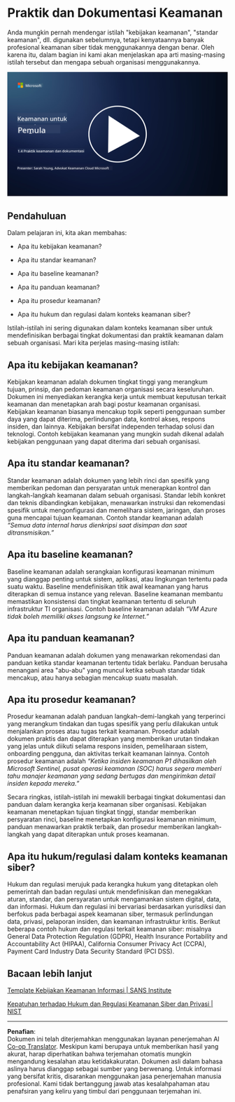 <!--
CO_OP_TRANSLATOR_METADATA:
{
  "original_hash": "d33500902124e52870935bdce4546fcc",
  "translation_date": "2025-09-03T21:00:57+00:00",
  "source_file": "1.4 Security practices and documentation.md",
  "language_code": "id"
}
-->
# Praktik dan Dokumentasi Keamanan

Anda mungkin pernah mendengar istilah "kebijakan keamanan", "standar keamanan", dll. digunakan sebelumnya, tetapi kenyataannya banyak profesional keamanan siber tidak menggunakannya dengan benar. Oleh karena itu, dalam bagian ini kami akan menjelaskan apa arti masing-masing istilah tersebut dan mengapa sebuah organisasi menggunakannya.

[![Tonton video](../../translated_images/1-4_placeholder.96b85847fe03e8db95eeaafc5e9bb46f99aaf0e926fff361e63852a0accc8397.id.png)](https://learn-video.azurefd.net/vod/player?id=fb8667f3-a627-495a-9fa1-6a7aa9dcf07e)

## Pendahuluan

Dalam pelajaran ini, kita akan membahas:

- Apa itu kebijakan keamanan?

- Apa itu standar keamanan?

- Apa itu baseline keamanan?

- Apa itu panduan keamanan?

- Apa itu prosedur keamanan?

- Apa itu hukum dan regulasi dalam konteks keamanan siber?

Istilah-istilah ini sering digunakan dalam konteks keamanan siber untuk mendefinisikan berbagai tingkat dokumentasi dan praktik keamanan dalam sebuah organisasi. Mari kita perjelas masing-masing istilah:

## Apa itu kebijakan keamanan?

Kebijakan keamanan adalah dokumen tingkat tinggi yang merangkum tujuan, prinsip, dan pedoman keamanan organisasi secara keseluruhan. Dokumen ini menyediakan kerangka kerja untuk membuat keputusan terkait keamanan dan menetapkan arah bagi postur keamanan organisasi. Kebijakan keamanan biasanya mencakup topik seperti penggunaan sumber daya yang dapat diterima, perlindungan data, kontrol akses, respons insiden, dan lainnya. Kebijakan bersifat independen terhadap solusi dan teknologi. Contoh kebijakan keamanan yang mungkin sudah dikenal adalah kebijakan penggunaan yang dapat diterima dari sebuah organisasi.

## Apa itu standar keamanan?

Standar keamanan adalah dokumen yang lebih rinci dan spesifik yang memberikan pedoman dan persyaratan untuk menerapkan kontrol dan langkah-langkah keamanan dalam sebuah organisasi. Standar lebih konkret dan teknis dibandingkan kebijakan, menawarkan instruksi dan rekomendasi spesifik untuk mengonfigurasi dan memelihara sistem, jaringan, dan proses guna mencapai tujuan keamanan. Contoh standar keamanan adalah _“Semua data internal harus dienkripsi saat disimpan dan saat ditransmisikan.”_

## Apa itu baseline keamanan?

Baseline keamanan adalah serangkaian konfigurasi keamanan minimum yang dianggap penting untuk sistem, aplikasi, atau lingkungan tertentu pada suatu waktu. Baseline mendefinisikan titik awal keamanan yang harus diterapkan di semua instance yang relevan. Baseline keamanan membantu memastikan konsistensi dan tingkat keamanan tertentu di seluruh infrastruktur TI organisasi. Contoh baseline keamanan adalah _“VM Azure tidak boleh memiliki akses langsung ke Internet.”_

## Apa itu panduan keamanan?

Panduan keamanan adalah dokumen yang menawarkan rekomendasi dan panduan ketika standar keamanan tertentu tidak berlaku. Panduan berusaha menangani area "abu-abu" yang muncul ketika sebuah standar tidak mencakup, atau hanya sebagian mencakup suatu masalah.

## Apa itu prosedur keamanan?

Prosedur keamanan adalah panduan langkah-demi-langkah yang terperinci yang merangkum tindakan dan tugas spesifik yang perlu dilakukan untuk menjalankan proses atau tugas terkait keamanan. Prosedur adalah dokumen praktis dan dapat diterapkan yang memberikan urutan tindakan yang jelas untuk diikuti selama respons insiden, pemeliharaan sistem, onboarding pengguna, dan aktivitas terkait keamanan lainnya. Contoh prosedur keamanan adalah _“Ketika insiden keamanan P1 dihasilkan oleh Microsoft Sentinel, pusat operasi keamanan (SOC) harus segera memberi tahu manajer keamanan yang sedang bertugas dan mengirimkan detail insiden kepada mereka.”_

Secara ringkas, istilah-istilah ini mewakili berbagai tingkat dokumentasi dan panduan dalam kerangka kerja keamanan siber organisasi. Kebijakan keamanan menetapkan tujuan tingkat tinggi, standar memberikan persyaratan rinci, baseline menetapkan konfigurasi keamanan minimum, panduan menawarkan praktik terbaik, dan prosedur memberikan langkah-langkah yang dapat diterapkan untuk proses keamanan.

## Apa itu hukum/regulasi dalam konteks keamanan siber?

Hukum dan regulasi merujuk pada kerangka hukum yang ditetapkan oleh pemerintah dan badan regulasi untuk mendefinisikan dan menegakkan aturan, standar, dan persyaratan untuk mengamankan sistem digital, data, dan informasi. Hukum dan regulasi ini bervariasi berdasarkan yurisdiksi dan berfokus pada berbagai aspek keamanan siber, termasuk perlindungan data, privasi, pelaporan insiden, dan keamanan infrastruktur kritis. Berikut beberapa contoh hukum dan regulasi terkait keamanan siber: misalnya General Data Protection Regulation (GDPR), Health Insurance Portability and Accountability Act (HIPAA), California Consumer Privacy Act (CCPA), Payment Card Industry Data Security Standard (PCI DSS).

## Bacaan lebih lanjut

[Template Kebijakan Keamanan Informasi | SANS Institute](https://www.sans.org/information-security-policy/)

[Kepatuhan terhadap Hukum dan Regulasi Keamanan Siber dan Privasi | NIST](https://www.nist.gov/mep/cybersecurity-resources-manufacturers/compliance-cybersecurity-and-privacy-laws-and-regulations)

---

**Penafian**:  
Dokumen ini telah diterjemahkan menggunakan layanan penerjemahan AI [Co-op Translator](https://github.com/Azure/co-op-translator). Meskipun kami berupaya untuk memberikan hasil yang akurat, harap diperhatikan bahwa terjemahan otomatis mungkin mengandung kesalahan atau ketidakakuratan. Dokumen asli dalam bahasa aslinya harus dianggap sebagai sumber yang berwenang. Untuk informasi yang bersifat kritis, disarankan menggunakan jasa penerjemahan manusia profesional. Kami tidak bertanggung jawab atas kesalahpahaman atau penafsiran yang keliru yang timbul dari penggunaan terjemahan ini.